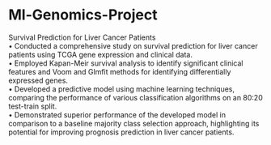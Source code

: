 # Ml-Genomics-Project
Survival Prediction for Liver Cancer Patients<br>
• Conducted a comprehensive study on survival prediction for liver cancer patients using TCGA gene expression and clinical data.<br>
• Employed Kapan-Meir survival analysis to identify significant clinical features and Voom and Glmfit methods for identifying differentially expressed genes.<br>
• Developed a predictive model using machine learning techniques, comparing the performance of various classification algorithms on an 80:20 test-train split.<br>
• Demonstrated superior performance of the developed model in comparison to a baseline majority class selection approach, highlighting its potential for improving prognosis prediction in liver cancer patients. <br>
